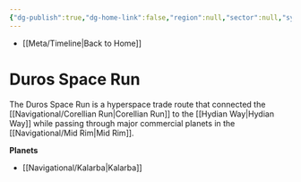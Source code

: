 ```yaml
---
{"dg-publish":true,"dg-home-link":false,"region":null,"sector":null,"system":null,"grid":null,"aliases":[],"tags":["map","hyperlane","midrim","outerrim"],"permalink":"/navigational/duros-space-run/","dgHomeLink":false,"dgPassFrontmatter":true}
---
```


- [[Meta/Timeline\|Back to Home]]

# Duros Space Run
The Duros Space Run is a hyperspace trade route that connected the [[Navigational/Corellian Run\|Corellian Run]] to the [[Hydian Way\|Hydian Way]] while passing through major commercial planets in the [[Navigational/Mid Rim\|Mid Rim]].

**Planets**
- [[Navigational/Kalarba\|Kalarba]]
